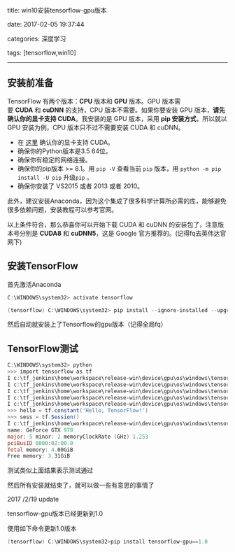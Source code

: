 title: win10安装tensorflow-gpu版本

date: 2017-02-05 19:37:44

categories: 深度学习

tags: [tensorflow,win10]

------

## 安装前准备

TensorFlow 有两个版本：**CPU** 版本和 **GPU** 版本。GPU 版本需要 **CUDA** 和 **cuDNN** 的支持，CPU 版本不需要。如果你要安装 GPU 版本，**请先确认你的显卡支持 CUDA**。我安装的是 GPU 版本，采用 **pip 安装方式**，所以就以 GPU 安装为例，CPU 版本只不过不需要安装 CUDA 和 cuDNN。

- 在 [这里](https://developer.nvidia.com/cuda-gpus) 确认你的显卡支持 CUDA。
- 确保你的Python版本是3.5 64位。
- 确保你有稳定的网络连接。
- 确保你的pip版本 >= 8.1。用 `pip -V` 查看当前 `pip` 版本，用 `python -m pip install -U pip` 升级`pip` 。
- 确保你安装了 VS2015 或者 2013 或者 2010。

此外，建议安装Anaconda，因为这个集成了很多科学计算所必需的库，能够避免很多依赖问题，安装教程可以参考官网。

以上条件符合，那么恭喜你可以开始下载 CUDA 和 cuDNN 的安装包了，注意版本号分别是 **CUDA8** 和 **cuDNN5**，这是 Google 官方推荐的。(记得fq去英伟达官网下)



## 安装TensorFlow

首先激活Anaconda

```powershell
C:\WINDOWS\system32> activate tensorflow

(tensorflow) C:\WINDOWS\system32> pip install --ignore-installed --upgrade https://storage.googleapis.com/tensorflow/windows/gpu/tensorflow_gpu-0.12.0-cp35-cp35m-win_amd64.whl
```

然后自动就安装上了Tensorflow的gpu版本（记得全局fq）

## TensorFlow测试

```powershell
C:\WINDOWS\system32> python
>>> import tensorflow as tf
I c:\tf_jenkins\home\workspace\release-win\device\gpu\os\windows\tensorflow\stream_executor\dso_loader.cc:128] successfully opened CUDA library cublas64_80.dll locally
I c:\tf_jenkins\home\workspace\release-win\device\gpu\os\windows\tensorflow\stream_executor\dso_loader.cc:128] successfully opened CUDA library cudnn64_5.dll locally
I c:\tf_jenkins\home\workspace\release-win\device\gpu\os\windows\tensorflow\stream_executor\dso_loader.cc:128] successfully opened CUDA library cufft64_80.dll locally
I c:\tf_jenkins\home\workspace\release-win\device\gpu\os\windows\tensorflow\stream_executor\dso_loader.cc:128] successfully opened CUDA library nvcuda.dll locally
I c:\tf_jenkins\home\workspace\release-win\device\gpu\os\windows\tensorflow\stream_executor\dso_loader.cc:128] successfully opened CUDA library curand64_80.dll locally
>>> hello = tf.constant('Hello, TensorFlow!')
>>> sess = tf.Session()
I c:\tf_jenkins\home\workspace\release-win\device\gpu\os\windows\tensorflow\core\common_runtime\gpu\gpu_device.cc:885] Found device 0 with properties:
name: GeForce GTX 970
major: 5 minor: 2 memoryClockRate (GHz) 1.253
pciBusID 0000:02:00.0
Total memory: 4.00GiB
Free memory: 3.31GiB
```

测试类似上面结果表示测试通过



然后所有安装就结束了，就可以做一些有意思的事情了



2017 /2/19 update

tensorflow-gpu版本已经更新到1.0

使用如下命令更新1.0版本

```powershell
(tensorflow) C:\WINDOWS\system32>pip install tensorflow-gpu==1.0
```

